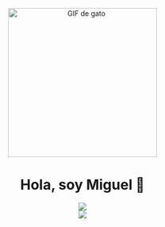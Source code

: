 


<div align="center">
  <img src="https://camo.githubusercontent.com/9f8d5762542ac36c532e38684d6fccff58b1bdd849dd068e7f4e72b0b4c454b6/68747470733a2f2f6d656469612e67697068792e636f6d2f6d656469612f3159385739756c4b6567514c4648703566342f67697068792e676966" width="300" alt="GIF de gato" />

</div>

<div align="center">

# Hola, soy Miguel 👋

</div>


<div align="center">
  <img src="https://media.giphy.com/media/uM0QzrHWSDr4KwbC3v/giphy.gif" />
</div>

<div align="center">
  <img src="https://media.giphy.com/media/xjxCjzWh14bd0La8F1/giphy.gif" />
</div>











<!--
**MiguelSEO1/MiguelSEO1** is a ✨ _special_ ✨ repository because its `README.md` (this file) appears on your GitHub profile.

Here are some ideas to get you started:

- 🔭 I’m currently working on ...
- 🌱 I’m currently learning ...
- 👯 I’m looking to collaborate on ...
- 🤔 I’m looking for help with ...
- 💬 Ask me about ...
- 📫 How to reach me: ...
- 😄 Pronouns: ...
- ⚡ Fun fact: ...
-->
